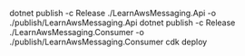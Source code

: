 dotnet publish -c Release ./LearnAwsMessaging.Api -o ./publish/LearnAwsMessaging.Api
dotnet publish -c Release ./LearnAwsMessaging.Consumer -o ./publish/LearnAwsMessaging.Consumer
cdk deploy